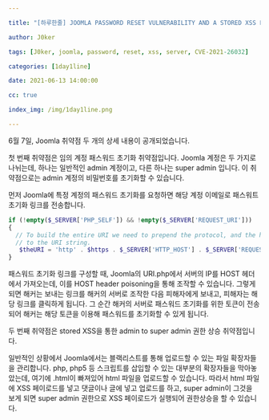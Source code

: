 ```yaml
---

title: "[하루한줄] JOOMLA PASSWORD RESET VULNERABILITY AND A STORED XSS FOR FULL COMPROMISE"

author: J0ker

tags: [J0ker, joomla, password, reset, xss, server, CVE-2021-26032] 

categories: [1day1line] 

date: 2021-06-13 14:00:00 

cc: true

index_img: /img/1day1line.png

---
```


6월 7일, Joomla 취약점 두 개의 상세 내용이 공개되었습니다.

첫 번째 취약점은 임의 계정 패스워드 초기화 취약점입니다. Joomla 계정은 두 가지로 나뉘는데, 하나는 일반적인 admin 계정이고, 다른 하나는 super admin 입니다. 이 취약점으로는 admin 계정의 비밀번호를 초기화할 수 있습니다.

먼저 Joomla에 특정 계정의 패스워드 초기화를 요청하면 해당 계정 이메일로 패스워트 초기화 링크를 전송합니다.

```php
if (!empty($_SERVER['PHP_SELF']) && !empty($_SERVER['REQUEST_URI']))
{
  // To build the entire URI we need to prepend the protocol, and the http host
  // to the URI string.
   $theURI = 'http' . $https . $_SERVER['HTTP_HOST'] . $_SERVER['REQUEST_URI'];
}
```

패스워드 초기화 링크를 구성할 때, Joomla의 URI.php에서 서버의 IP를 HOST 헤더에서 가져오는데, 이를 HOST header poisoning을 통해 조작할 수 있습니다. 그렇게 되면 해커는 보내는 링크를 해커의 서버로 조작한 다음 피해자에게 보내고, 피해자는 해당 링크를 클릭하게 됩니다. 그 순간 해커의 서버로 패스워드 초기화를 위한 토큰이 전송되어 해커는 해당 토큰을 이용해 패스워드를 초기화할 수 있게 됩니다.

두 번째 취약점은 stored XSS을 통한 admin to super admin 권한 상승 취약점입니다.

일반적인 상황에서 Joomla에서는 블랙리스트를 통해 업로드할 수 있는 파일 확장자들을 관리합니다. php, php5 등 스크립트를 삽입할 수 있는 대부분의 확장자들을 막아놓았는데, 여기에 .html이 빠져있어 html 파일을 업로드할 수 있습니다. 따라서 html 파일에 XSS 페이로드를 넣고 댓글이나 글에 넣고 업로드를 하고, super admin이 그것을 보게 되면 super admin 권한으로 XSS 페이로드가 실행되어 권한상승을 할 수 있습니다.